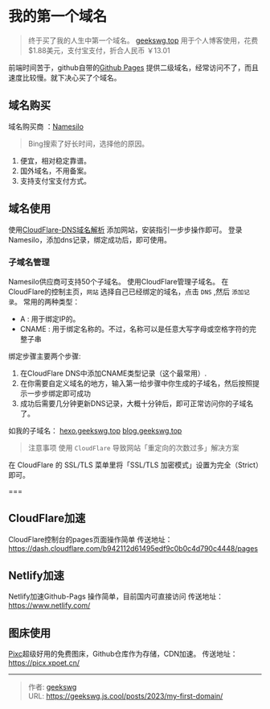 # 我的第一个域名

> 终于买了我的人生中第一个域名。 [geekswg.top](https://geekswg.top/)
> 用于个人博客使用，花费 $1.88美元，支付宝支付，折合人民币 ￥13.01
<!--more-->

前端时间苦于，github自带的[Github Pages](https://geekswg.github.io/) 提供二级域名，经常访问不了，而且速度比较慢。就下决心买了个域名。

## 域名购买

域名购买商 ：[Namesilo](https://www.namesilo.com/)
> Bing搜索了好长时间，选择他的原因。

1. 便宜，相对稳定靠谱。
2. 国外域名，不用备案。
3. 支持支付宝支付方式。

## 域名使用

使用[CloudFlare-DNS域名解析](https://dash.cloudflare.com/b942112d61495edf9c0b0c4d790c4448/add-site)
添加网站，安装指引一步步操作即可。
登录 Namesilo，添加dns记录，绑定成功后，即可使用。

### 子域名管理

Namesilo供应商可支持50个子域名。
使用CloudFlare管理子域名。
在CloudFlare的控制主页，`网站` 选择自己已经绑定的域名，点击 `DNS` ,然后 `添加记录`。
常用的两种类型：

* A     : 用于绑定IP的。
* CNAME : 用于绑定名称的。不过，名称可以是任意大写字母或空格字符的完整子串

绑定步骤主要两个步骤:

1. 在CloudFlare DNS中添加CNAME类型记录（这个最常用）.
2. 在你需要自定义域名的地方，输入第一给步骤中你生成的子域名，然后按照提示一步步绑定即可成功
3. 成功后需要几分钟更新DNS记录，大概十分钟后，即可正常访问你的子域名了。

如我的子域名：
[hexo.geekswg.top](https://hexo.geekswg.top/)
[blog.geekswg.top](https://blog.geekswg.top/)

> 注意事项
使用 `CloudFlare` 导致网站「重定向的次数过多」解决方案

在 CloudFlare 的 SSL/TLS 菜单里将「SSL/TLS 加密模式」设置为完全（Strict）即可。

===

## CloudFlare加速

CloudFlare控制台的pages页面操作简单
传送地址： https://dash.cloudflare.com/b942112d61495edf9c0b0c4d790c4448/pages

## Netlify加速

Netlify加速Github-Pags 操作简单，目前国内可直接访问
传送地址： https://www.netlify.com/

## 图床使用

[Pixc](https://picx.xpoet.cn/)超级好用的免费图床，Github仓库作为存储，CDN加速。
传送地址： https://picx.xpoet.cn/

---

> 作者: [geekswg](https://github.com/geekswg)  
> URL: https://geekswg.js.cool/posts/2023/my-first-domain/  

